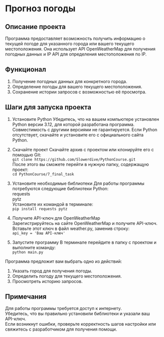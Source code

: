 # Прогноз погоды


## Описание проекта
Программа предоставляет возможность получить информацию о текущей погоде для указанного города или вашего текущего местоположения. Она использует API OpenWeatherMap для получения погодных данных и IP API для определения местоположения по IP.


## Функционал
1. Получение погодных данных для конкретного города.
2. Определение погоды для вашего текущего местоположения.
3. Сохранение истории запросов с возможностью её просмотра.


## Шаги для запуска проекта
1. Установите Python
Убедитесь, что на вашем компьютере установлен Python версии 3.12, для которой разработана программа. Совместимость с другими версиями не гарантируется. Если Python отсутствует, скачайте и установите его с официального сайта Python.

2. Скачайте проект
Скачайте архив с проектом или клонируйте его с помощью Git:<br>
```git clone https://github.com/Slowerdive/PythonCourse.git```<br>
После этого вы сможете перейти в нужную папку, содержащую проект:<br>
```cd PythonCourse/7_final_task```

4. Установите необходимые библиотеки
Для работы программы потребуются следующие библиотеки Python:<br>
requests<br>
pytz<br>
Установите их командой в терминале:<br>
```pip install requests pytz```

4. Получите API-ключ для OpenWeatherMap<br>
Зарегистрируйтесь на сайте OpenWeatherMap и получите API-ключ. Вставьте этот ключ в файл weather.py, заменив строку:<br>
```api_key = 'Ваш API-ключ'```

6. Запустите программу
В терминале перейдите в папку с проектом и выполните команду:<br>
```python main.py```

Программа предложит вам выбрать одно из действий:
1. Указать город для получения погоды.
2. Определить погоду для текущего местоположения.
3. Просмотреть историю запросов.

## Примечания
Для работы программы требуется доступ к интернету.<br>
Убедитесь, что вы правильно установили библиотеки и указали ваш API-ключ.<br>
Если возникнут ошибки, проверьте корректность шагов настройки или свяжитесь с разработчиком для получения помощи.
